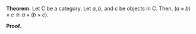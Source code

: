 **Theorem.** Let $\mathsf{C}$ be a category. Let $a,b,$ and $c$ be objects in $\mathsf{C}$. Then, $(a\times b)\times c\cong a\times(b\times c)$.

**Proof.** 